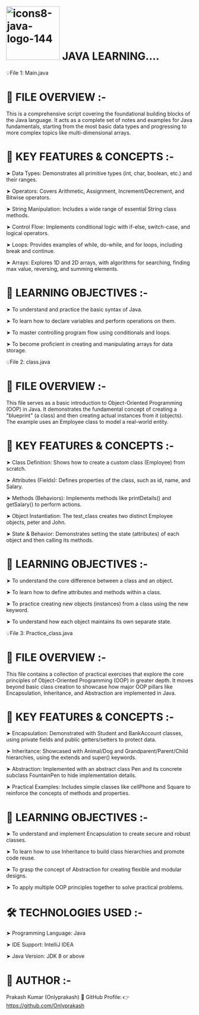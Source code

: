 #  <img width="144" height="144" alt="icons8-java-logo-144" src="https://github.com/user-attachments/assets/24073abe-11b6-412d-938a-a32f61e81b51" /> JAVA LEARNING....

💡File 1: Main.java

# 📘 FILE OVERVIEW :-

This is a comprehensive script covering the foundational building blocks of the Java language. It acts as a complete set of notes and examples for Java fundamentals, starting from the most basic data types and progressing to more complex topics like multi-dimensional arrays.

# 🚀 KEY FEATURES & CONCEPTS :-

➤ Data Types: Demonstrates all primitive types (int, char, boolean, etc.) and their ranges.

➤ Operators: Covers Arithmetic, Assignment, Increment/Decrement, and Bitwise operators.

➤ String Manipulation: Includes a wide range of essential String class methods.

➤ Control Flow: Implements conditional logic with if-else, switch-case, and logical operators.

➤ Loops: Provides examples of while, do-while, and for loops, including break and continue.

➤ Arrays: Explores 1D and 2D arrays, with algorithms for searching, finding max value, reversing, and summing elements.

# 🧠 LEARNING OBJECTIVES :-

➤ To understand and practice the basic syntax of Java.

➤ To learn how to declare variables and perform operations on them.

➤ To master controlling program flow using conditionals and loops.

➤ To become proficient in creating and manipulating arrays for data storage.

💡File 2: class.java

# 📘 FILE OVERVIEW :-

This file serves as a basic introduction to Object-Oriented Programming (OOP) in Java. It demonstrates the fundamental concept of creating a "blueprint" (a class) and then creating actual instances from it (objects). The example uses an Employee class to model a real-world entity.

# 🚀 KEY FEATURES & CONCEPTS :-

➤ Class Definition: Shows how to create a custom class (Employee) from scratch.

➤ Attributes (Fields): Defines properties of the class, such as id, name, and Salary.

➤ Methods (Behaviors): Implements methods like printDetails() and getSalary() to perform actions.

➤ Object Instantiation: The test_class creates two distinct Employee objects, peter and John.

➤ State & Behavior: Demonstrates setting the state (attributes) of each object and then calling its methods.

# 🧠 LEARNING OBJECTIVES :-

➤ To understand the core difference between a class and an object.

➤ To learn how to define attributes and methods within a class.

➤ To practice creating new objects (instances) from a class using the new keyword.

➤ To understand how each object maintains its own separate state.

💡File 3: Practice_class.java

# 📘 FILE OVERVIEW :-

This file contains a collection of practical exercises that explore the core principles of Object-Oriented Programming (OOP) in greater depth. It moves beyond basic class creation to showcase how major OOP pillars like Encapsulation, Inheritance, and Abstraction are implemented in Java.

# 🚀 KEY FEATURES & CONCEPTS :-

➤ Encapsulation: Demonstrated with Student and BankAccount classes, using private fields and public getters/setters to protect data.

➤ Inheritance: Showcased with Animal/Dog and Grandparent/Parent/Child hierarchies, using the extends and super() keywords.

➤ Abstraction: Implemented with an abstract class Pen and its concrete subclass FountainPen to hide implementation details.

➤ Practical Examples: Includes simple classes like cellPhone and Square to reinforce the concepts of methods and properties.

# 🧠 LEARNING OBJECTIVES :-

➤ To understand and implement Encapsulation to create secure and robust classes.

➤ To learn how to use Inheritance to build class hierarchies and promote code reuse.

➤ To grasp the concept of Abstraction for creating flexible and modular designs.

➤ To apply multiple OOP principles together to solve practical problems.

# 🛠️ TECHNOLOGIES USED :-

➤ Programming Language: Java

➤ IDE Support: IntelliJ IDEA

➤ Java Version: JDK 8 or above

# 👤 AUTHOR :-

Prakash Kumar (Onlyprakash)
📎 GitHub Profile:
👉 https://github.com/Onlyprakash
